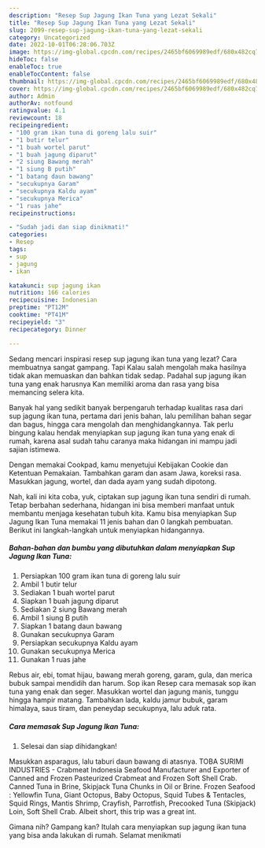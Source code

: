 ```yaml
---
description: "Resep Sup Jagung Ikan Tuna yang Lezat Sekali"
title: "Resep Sup Jagung Ikan Tuna yang Lezat Sekali"
slug: 2099-resep-sup-jagung-ikan-tuna-yang-lezat-sekali
category: Uncategorized
date: 2022-10-01T06:28:06.703Z
image: https://img-global.cpcdn.com/recipes/2465bf6069989edf/680x482cq70/sup-jagung-ikan-tuna-foto-resep-utama.jpg
hideToc: false
enableToc: true
enableTocContent: false
thumbnail: https://img-global.cpcdn.com/recipes/2465bf6069989edf/680x482cq70/sup-jagung-ikan-tuna-foto-resep-utama.jpg
cover: https://img-global.cpcdn.com/recipes/2465bf6069989edf/680x482cq70/sup-jagung-ikan-tuna-foto-resep-utama.jpg
author: Admin
authorAv: notfound
ratingvalue: 4.1
reviewcount: 18
recipeingredient:
- "100 gram ikan tuna di goreng lalu suir"
- "1 butir telur"
- "1 buah wortel parut"
- "1 buah jagung diparut"
- "2 siung Bawang merah"
- "1 siung B putih"
- "1 batang daun bawang"
- "secukupnya Garam"
- "secukupnya Kaldu ayam"
- "secukupnya Merica"
- "1 ruas jahe"
recipeinstructions:

- "Sudah jadi dan siap dinikmati!"
categories:
- Resep
tags:
- sup
- jagung
- ikan

katakunci: sup jagung ikan 
nutrition: 166 calories
recipecuisine: Indonesian
preptime: "PT12M"
cooktime: "PT41M"
recipeyield: "3"
recipecategory: Dinner

---
```



Sedang mencari inspirasi resep sup jagung ikan tuna yang lezat? Cara membuatnya sangat gampang. Tapi Kalau salah mengolah maka hasilnya tidak akan memuaskan dan bahkan tidak sedap. Padahal sup jagung ikan tuna yang enak harusnya Kan memiliki aroma dan rasa yang bisa memancing selera kita.


Banyak hal yang sedikit banyak berpengaruh terhadap kualitas rasa dari sup jagung ikan tuna, pertama dari jenis bahan, lalu pemilihan bahan segar dan bagus, hingga cara mengolah dan menghidangkannya. Tak perlu bingung kalau hendak menyiapkan sup jagung ikan tuna yang enak di rumah, karena asal sudah tahu caranya maka hidangan ini mampu jadi sajian istimewa.

Dengan memakai Cookpad, kamu menyetujui Kebijakan Cookie dan Ketentuan Pemakaian. Tambahkan garam dan asam Jawa, koreksi rasa. Masukkan jagung, wortel, dan dada ayam yang sudah dipotong.


Nah, kali ini kita coba, yuk, ciptakan sup jagung ikan tuna sendiri di rumah. Tetap berbahan sederhana, hidangan ini bisa memberi manfaat untuk membantu menjaga kesehatan tubuh kita. Kamu bisa menyiapkan Sup Jagung Ikan Tuna memakai 11 jenis bahan dan 0 langkah pembuatan. Berikut ini langkah-langkah untuk menyiapkan hidangannya.

<!--inarticleads1-->

##### Bahan-bahan dan bumbu yang dibutuhkan dalam menyiapkan Sup Jagung Ikan Tuna:

1. Persiapkan 100 gram ikan tuna di goreng lalu suir
1. Ambil 1 butir telur
1. Sediakan 1 buah wortel parut
1. Siapkan 1 buah jagung diparut
1. Sediakan 2 siung Bawang merah
1. Ambil 1 siung B putih
1. Siapkan 1 batang daun bawang
1. Gunakan secukupnya Garam
1. Persiapkan secukupnya Kaldu ayam
1. Gunakan secukupnya Merica
1. Gunakan 1 ruas jahe


Rebus air, ebi, tomat hijau, bawang merah goreng, garam, gula, dan merica bubuk sampai mendidih dan harum. Sop ikan Resep cara memasak sop ikan tuna yang enak dan seger. Masukkan wortel dan jagung manis, tunggu hingga hampir matang. Tambahkan lada, kaldu jamur bubuk, garam himalaya, saus tiram, dan peneydap secukupnya, lalu aduk rata. 

<!--inarticleads2-->

##### Cara memasak Sup Jagung Ikan Tuna:


1. Selesai dan siap dihidangkan!

Masukkan asparagus, lalu taburi daun bawang di atasnya. TOBA SURIMI INDUSTRIES - Crabmeat Indonesia Seafood Manufacturer and Exporter of Canned and Frozen Pasteurized Crabmeat and Frozen Soft Shell Crab. Canned Tuna in Brine, Skipjack Tuna Chunks in Oil or Brine. Frozen Seafood : Yellowfin Tuna, Giant Octopus, Baby Octopus, Squid Tubes &amp; Tentacles, Squid Rings, Mantis Shrimp, Crayfish, Parrotfish, Precooked Tuna (Skipjack) Loin, Soft Shell Crab. Albeit short, this trip was a great int. 

Gimana nih? Gampang kan? Itulah cara menyiapkan sup jagung ikan tuna yang bisa anda lakukan di rumah. Selamat menikmati
